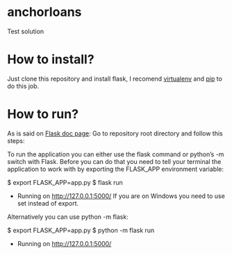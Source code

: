 # anchorloans
Test solution

How to install?
===============
Just clone this repository and install flask, I recomend [virtualenv](http://docs.python-guide.org/en/latest/dev/virtualenvs/) and [pip](https://packaging.python.org/tutorials/installing-packages/) to do this job.


How to run?
===========
As is said on [Flask doc page](http://flask.pocoo.org/docs/0.12/quickstart/):
Go to repository root directory and follow this steps:

To run the application you can either use the flask command or python’s -m switch with Flask. Before you can do that you need to tell your terminal the application to work with by exporting the FLASK_APP environment variable:

$ export FLASK_APP=app.py
$ flask run
 * Running on http://127.0.0.1:5000/
If you are on Windows you need to use set instead of export.

Alternatively you can use python -m flask:

$ export FLASK_APP=app.py
$ python -m flask run
 * Running on http://127.0.0.1:5000/




